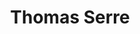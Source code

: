 ---
title: Thomas Serre
url_only: true
external_url: "https://serre-lab.clps.brown.edu/person/thomas-serre/"
---